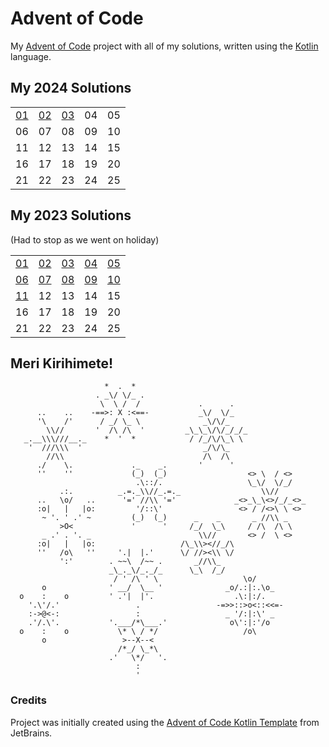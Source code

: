 # Advent of Code

My [Advent of Code][aoc] project with all of my solutions, written using the [Kotlin][kotlin] language.

## My 2024 Solutions

<table>
    <tr>
        <td><a href="src/aoc2024/Day01.kt">01</a></td>
        <td><a href="src/aoc2024/Day02.kt">02</a></td>
        <td><a href="src/aoc2024/Day03.kt">03</a></td>
        <td>04</td>
        <td>05</td>
    </tr>
    <tr>
        <td>06</td>
        <td>07</td>
        <td>08</td>
        <td>09</td>
        <td>10</td>
    </tr>
    <tr>
        <td>11</td>
        <td>12</td>
        <td>13</td>
        <td>14</td>
        <td>15</td>
    </tr>
    <tr>
        <td>16</td>
        <td>17</td>
        <td>18</td>
        <td>19</td>
        <td>20</td>
    </tr>
    <tr>
        <td>21</td>
        <td>22</td>
        <td>23</td>
        <td>24</td>
        <td>25</td>
    </tr>
</table>

## My 2023 Solutions

(Had to stop as we went on holiday)

<table>
    <tr>
        <td><a href="src/aoc2023/Day01.kt">01</a></td>
        <td><a href="src/aoc2023/Day02.kt">02</a></td>
        <td><a href="src/aoc2023/Day03.kt">03</a></td>
        <td><a href="src/aoc2023/Day04.kt">04</a></td>
        <td><a href="src/aoc2023/Day05.kt">05</a></td>
    </tr>
    <tr>
        <td><a href="src/aoc2023/Day06.kt">06</a></td>
        <td><a href="src/aoc2023/Day07.kt">07</a></td>
        <td><a href="src/aoc2023/Day08.kt">08</a></td>
        <td><a href="src/aoc2023/Day09.kt">09</a></td>
        <td><a href="src/aoc2023/Day10.kt">10</a></td>
    </tr>
    <tr>
        <td><a href="src/aoc2023/Day11.kt">11</a></td>
        <td>12</td>
        <td>13</td>
        <td>14</td>
        <td>15</td>
    </tr>
    <tr>
        <td>16</td>
        <td>17</td>
        <td>18</td>
        <td>19</td>
        <td>20</td>
    </tr>
    <tr>
        <td>21</td>
        <td>22</td>
        <td>23</td>
        <td>24</td>
        <td>25</td>
    </tr>
</table>

## Meri Kirihimete!

```
                     *  .  *
                   . _\/ \/_ .
                    \  \ /  /             .      .   
      ..    ..    -==>: X :<==-           _\/  \/_
      '\    /'      / _/ \_ \              _\/\/_
        \\//       '  /\ /\  '         _\_\_\/\/_/_/_
   _.__\\\///__._    *  '  *            / /_/\/\_\ \
    '  ///\\\  '                           _/\/\_
        //\\                               /\  /\ 
      ./    \.             ._    _.       '      '
      ''    ''             (_)  (_)                  <> \  / <>
                            .\::/.                   \_\/  \/_/ 
           .:.          _.=._\\//_.=._                  \\//
      ..   \o/   ..      '=' //\\ '='             _<>_\_\<>/_/_<>_
      :o|   |   |o:         '/::\'                 <> / /<>\ \ <>
       ~ '. ' .' ~         (_)  (_)      _    _       _ //\\ _
           >O<             '      '     /_/  \_\     / /\  /\ \
       _ .' . '. _                        \\//       <> /  \ <>
      :o|   |   |o:                   /\_\\><//_/\
      ''   /o\   ''     '.|  |.'      \/ //><\\ \/
           ':'        . ~~\  /~~ .       _//\\_
                      _\_._\/_._/_      \_\  /_/ 
                       / ' /\ ' \                   \o/
       o              ' __/  \__ '              _o/.:|:.\o_
  o    :    o         ' .'|  |'.                  .\:|:/.
    '.\'/.'                 .                 -=>>::>o<::<<=-
    :->@<-:                 :                   _ '/:|:\' _
    .'/.\'.           '.___/*\___.'              o\':|:'/o 
  o    :    o           \* \ / */                   /o\
       o                 >--X--<
                        /*_/ \_*\
                      .'   \*/   '.
                            :
                            '
```

### Credits

Project was initially created using the [Advent of Code Kotlin Template][template] from JetBrains.


[aoc]: https://adventofcode.com

[kotlin]: https://kotlinlang.org

[template]: https://github.com/kotlin-hands-on/advent-of-code-kotlin-template

